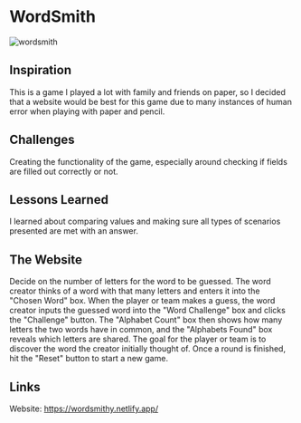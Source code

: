 # WordSmith

![wordsmith](https://github.com/user-attachments/assets/87a042e2-1a55-4726-a5f7-9dfd714a5580)

## Inspiration

This is a game I played a lot with family and friends on paper, so I decided that a website would be best for this game due to many instances of human error when playing with paper and pencil.

## Challenges

Creating the functionality of the game, especially around checking if fields are filled out correctly or not.

## Lessons Learned

I learned about comparing values and making sure all types of scenarios presented are met with an answer.

## The Website

Decide on the number of letters for the word to be guessed. The word creator thinks of a word with that many letters and enters it into the "Chosen Word" box. When the player or team makes a guess, the word creator inputs the guessed word into the "Word Challenge" box and clicks the "Challenge" button. The "Alphabet Count" box then shows how many letters the two words have in common, and the "Alphabets Found" box reveals which letters are shared. The goal for the player or team is to discover the word the creator initially thought of. Once a round is finished, hit the "Reset" button to start a new game.

## Links

Website: https://wordsmithy.netlify.app/
